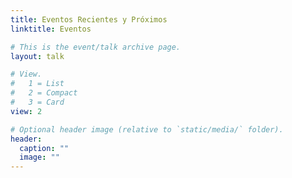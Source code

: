 ```yaml
---
title: Eventos Recientes y Próximos
linktitle: Eventos

# This is the event/talk archive page.
layout: talk

# View.
#   1 = List
#   2 = Compact
#   3 = Card
view: 2

# Optional header image (relative to `static/media/` folder).
header:
  caption: ""
  image: ""
---
```

